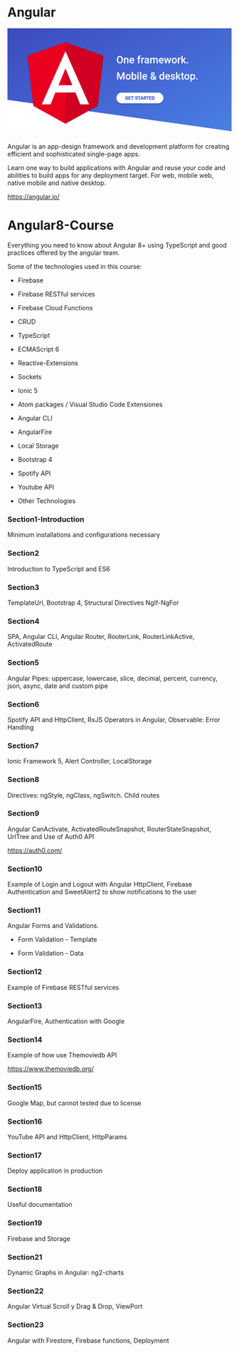 # Angular

![Screenshot](angular_io.png)

Angular is an app-design framework and development platform for creating efficient and sophisticated single-page apps.

Learn one way to build applications with Angular and reuse your code and abilities to build apps for any deployment target. For web, mobile web, native mobile and native desktop.

https://angular.io/

# Angular8-Course

Everything you need to know about Angular 8+ using TypeScript and good practices offered by the angular team.

Some of the technologies used in this course:

- Firebase   

- Firebase RESTful services

- Firebase Cloud Functions

- CRUD

- TypeScript   

- ECMAScript 6   

- Reactive-Extensions   

- Sockets   

- Ionic 5

- Atom packages / Visual Studio Code Extensiones 

- Angular CLI

- AngularFire

- Local Storage

- Bootstrap 4

- Spotify API

- Youtube API

- Other Technologies

### Section1-Introduction
Minimum installations and configurations necessary

### Section2
Introduction to TypeScript and ES6

### Section3
TemplateUrl, Bootstrap 4, Structural Directives NgIf-NgFor

### Section4
SPA, Angular CLI, Angular Router, RouterLink, RouterLinkActive, ActivatedRoute

### Section5
Angular Pipes: uppercase, lowercase, slice, decimal, percent, currency, json, async, date and custom pipe

### Section6
Spotify API and HttpClient, RxJS Operators in Angular, Observable: Error Handling

### Section7
Ionic Framework 5, Alert Controller, LocalStorage

### Section8
Directives: ngStyle, ngClass, ngSwitch. Child routes

### Section9
Angular CanActivate, ActivatedRouteSnapshot, RouterStateSnapshot, UrlTree and Use of Auth0 API

https://auth0.com/

### Section10
Example of Login and Logout with Angular HttpClient, Firebase Authentication and SweetAlert2 to show notifications to the user

### Section11
Angular Forms and Validations.

- Form Validation - Template

- Form Validation - Data

### Section12
Example of Firebase RESTful services

### Section13
AngularFire, Authentication with Google 

### Section14
Example of how use Themoviedb API

https://www.themoviedb.org/

### Section15
Google Map, but cannot tested due to license

### Section16
YouTube API and HttpClient, HttpParams

### Section17
Deploy application in production

### Section18
Useful documentation

### Section19
Firebase and Storage

### Section21
Dynamic Graphs in Angular: ng2-charts

### Section22
Angular Virtual Scroll y Drag & Drop, ViewPort

### Section23
Angular with Firestore, Firebase functions, Deployment







